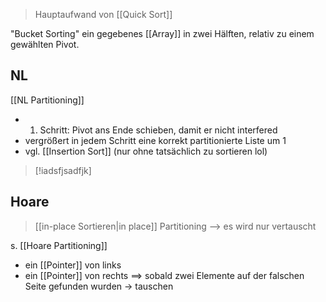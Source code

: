 > Hauptaufwand von [[Quick Sort]]

"Bucket Sorting" ein gegebenes [[Array]] in zwei Hälften, relativ zu einem gewählten Pivot.
## NL
[[NL Partitioning]]
- 1. Schritt: Pivot ans Ende schieben, damit er nicht interfered
- vergrößert in jedem Schritt eine korrekt partitionierte Liste um 1
- vgl. [[Insertion Sort]] (nur ohne tatsächlich zu sortieren lol)

> [!iadsfjsadfjk]

## Hoare
> [[in-place Sortieren|in place]] Partitioning --> es wird nur vertauscht

s. [[Hoare Partitioning]]
- ein [[Pointer]] von links
- ein [[Pointer]] von rechts
==> sobald zwei Elemente auf der falschen Seite gefunden wurden -> tauschen


